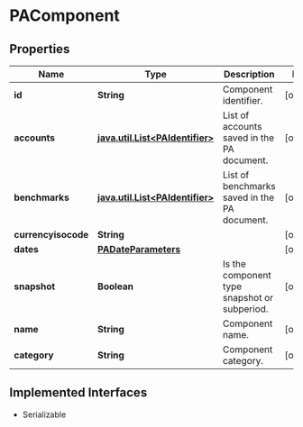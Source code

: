 

# PAComponent

## Properties

Name | Type | Description | Notes
------------ | ------------- | ------------- | -------------
**id** | **String** | Component identifier. |  [optional]
**accounts** | [**java.util.List&lt;PAIdentifier&gt;**](PAIdentifier.md) | List of accounts saved in the PA document. |  [optional]
**benchmarks** | [**java.util.List&lt;PAIdentifier&gt;**](PAIdentifier.md) | List of benchmarks saved in the PA document. |  [optional]
**currencyisocode** | **String** |  |  [optional]
**dates** | [**PADateParameters**](PADateParameters.md) |  |  [optional]
**snapshot** | **Boolean** | Is the component type snapshot or subperiod. |  [optional]
**name** | **String** | Component name. |  [optional]
**category** | **String** | Component category. |  [optional]


## Implemented Interfaces

* Serializable


